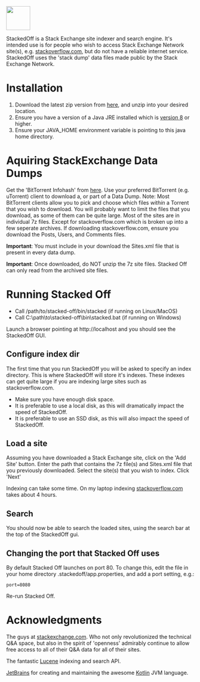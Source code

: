 <img height="64px" src="https://github.com/benjwarner/stacked/blob/master/src/main/resources/webapp/stacked-off-white.png"/>

StackedOff is a Stack Exchange site indexer and search engine.  It's
intended use is for people who wish to access Stack Exchange Network site(s), 
e.g. <a href="stackoverflow.com">stackoverflow.com</a>, but do not have a reliable internet service.  
StackedOff uses the 'stack dump' data files made public by the Stack Exchange Network.

# Installation
1. Download the latest zip version from <a href="https://github.com/benjwarner/stacked">here</a>, and unzip into your desired location.
2. Ensure you have a version of a Java JRE installed which is <a href="https://www.oracle.com/technetwork/java/javase/downloads/jre8-downloads-2133155.html">version 8</a> or higher.
3. Ensure your JAVA_HOME environment variable is pointing to this java home directory.

# Aquiring StackExchange Data Dumps
Get the 'BitTorrent Infohash' from <a href="https://meta.stackexchange.com/questions/224873/all-stack-exchange-data-dumps">here</a>.
Use your preferred BitTorrent (e.g. uTorrent) client to download a, or part of a Data Dump.
Note: Most BitTorrent clients allow you to pick and choose which files _within_ a Torrent that you
wish to download.  You will probably want to limit the files that you download, as some of them can be 
quite large.  Most of the sites are in individual 7z files.  Except for stackoverflow.com which is broken
up into a few seperate archives.  If downloading stackoverflow.com, ensure you download the Posts, Users, and Comments files.

**Important**: You must include in your download the Sites.xml file that is present in every data dump.

**Important**: Once downloaded, do NOT unzip the 7z site files.  Stacked Off can only read from the archived site files.

# Running Stacked Off
* Call /path/to/stacked-off/bin/stacked (if running on Linux/MacOS)
* Call C:\path\to\stacked-off\bin\stacked.bat (if running on Windows)

Launch a browser pointing at http://localhost and you should see the StackedOff GUI.

## Configure index dir
The first time that you run StackedOff you will be asked to specify an index directory.  This is where StackedOff
will store it's indexes.  These indexes can get quite large if you are indexing large sites such as stackoverflow.com.

* Make sure you have enough disk space.  
* It is preferable to use a local disk, as this will dramatically impact the speed of StackedOff.
* It is preferable to use an SSD disk, as this will also impact the speed of StackedOff.

## Load a site
Assuming you have downloaded a Stack Exchange site, click on the 'Add Site' button.
Enter the path that contains the 7z file(s) and Sites.xml file that you previously downloaded.
Select the site(s) that you wish to index.  Click 'Next'

Indexing can take some time.  On my laptop indexing <a href="stackoverflow.com">stackoverflow.com</a> takes about 4 hours.

## Search
You should now be able to search the loaded sites, using the search bar at the top of the StackedOff gui.

## Changing the port that Stacked Off uses
By default Stacked Off launches on port 80.
To change this, edit the file in your home directory .stackedoff/app.properties, and add a port setting, e.g.:

`port=8080`

Re-run Stacked Off.

# Acknowledgments
The guys at <a href="https://stackexchange.com/">stackexchange.com</a>.  Who not only revolutionized the 
technical Q&A space, but also in the spirit of 'openness' admirably continue to allow free access to all of their
Q&A data for all of their sites.

The fantastic <a href="https://lucene.apache.org/">Lucene</a> indexing and search API.

<a href="www.jetbrains.com">JetBrains</a> for creating and maintaining the awesome <a href="https://kotlinlang.org/">Kotlin</a> JVM language.
